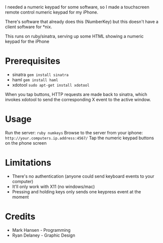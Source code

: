 I needed a numeric keypad for some software, so I made a touchscreen remote control numeric keypad for my iPhone.

There's software that already does this (NumberKey) but this doesn't have a client software for *nix.

This runs on ruby/sinatra, serving up some HTML showing a numeric keypad for the iPhone

Prerequisites
=============

- sinatra `gem install sinatra`
- haml `gem install haml`
- xdotool `sudo apt-get install xdotool`

When you tap buttons, HTTP requests are made back to sinatra, which invokes xdotool to send the corresponding X event to the active window.

Usage
=====
Run the server: `ruby numkeys`
Browse to the server from your iphone: `http://your.computers.ip.address:4567/`
Tap the numeric keypad buttons on the phone screen

Limitations
===========

- There's no authentication (anyone could send keyboard events to your computer)
- It'll only work with X11 (no windows/mac)
- Pressing and holding keys only sends one keypress event at the moment

Credits
=======
- Mark Hansen - Programming
- Ryan Delaney - Graphic Design
